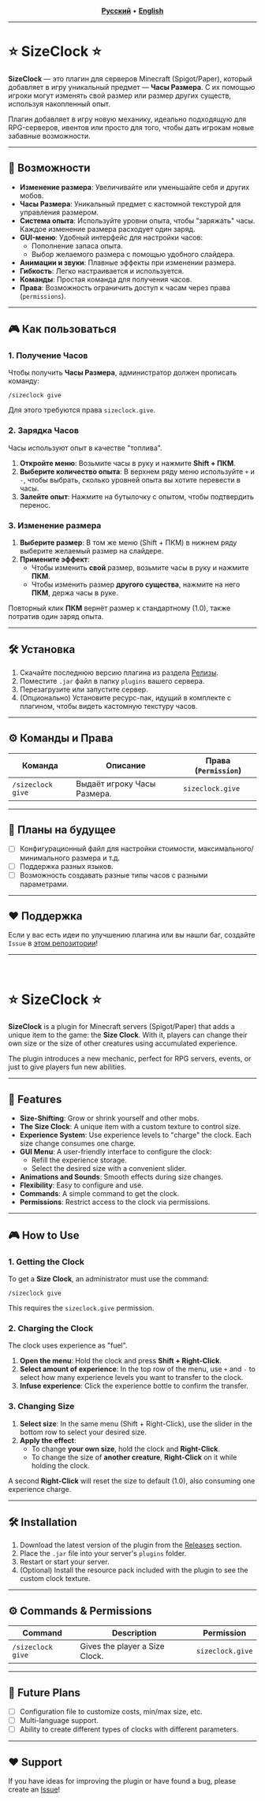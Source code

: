 <!-- Верхний блок для переключения языков -->
<div align="center">
  <b><a href="#-sizeclock-ru">Русский</a></b>
  •
  <b><a href="#-sizeclock-en">English</a></b>
</div>

---

<!-- Русская версия -->
<div id="-sizeclock-ru">

# ⭐ SizeClock ⭐

**SizeClock** — это плагин для серверов Minecraft (Spigot/Paper), который добавляет в игру уникальный предмет — **Часы Размера**. С их помощью игроки могут изменять свой размер или размер других существ, используя накопленный опыт.

Плагин добавляет в игру новую механику, идеально подходящую для RPG-серверов, ивентов или просто для того, чтобы дать игрокам новые забавные возможности.

---

## 🚀 Возможности

- **Изменение размера**: Увеличивайте или уменьшайте себя и других мобов.
- **Часы Размера**: Уникальный предмет с кастомной текстурой для управления размером.
- **Система опыта**: Используйте уровни опыта, чтобы "заряжать" часы. Каждое изменение размера расходует один заряд.
- **GUI-меню**: Удобный интерфейс для настройки часов:
    - Пополнение запаса опыта.
    - Выбор желаемого размера с помощью удобного слайдера.
- **Анимации и звуки**: Плавные эффекты при изменении размера.
- **Гибкость**: Легко настраивается и используется.
- **Команды**: Простая команда для получения часов.
- **Права**: Возможность ограничить доступ к часам через права (`permissions`).

---

## 🎮 Как пользоваться

### 1. Получение Часов

Чтобы получить **Часы Размера**, администратор должен прописать команду:
```
/sizeclock give
```
Для этого требуются права `sizeclock.give`.

### 2. Зарядка Часов

Часы используют опыт в качестве "топлива".

1. **Откройте меню**: Возьмите часы в руку и нажмите **Shift + ПКМ**.
2. **Выберите количество опыта**: В верхнем ряду меню используйте `+` и `-`, чтобы выбрать, сколько уровней опыта вы хотите перевести в часы.
3. **Залейте опыт**: Нажмите на бутылочку с опытом, чтобы подтвердить перенос.

### 3. Изменение размера

1. **Выберите размер**: В том же меню (Shift + ПКМ) в нижнем ряду выберите желаемый размер на слайдере.
2. **Примените эффект**:
   - Чтобы изменить **свой** размер, возьмите часы в руку и нажмите **ПКМ**.
   - Чтобы изменить размер **другого существа**, нажмите на него **ПКМ**, держа часы в руке.

Повторный клик **ПКМ** вернёт размер к стандартному (1.0), также потратив один заряд опыта.

---

## 🛠️ Установка

1. Скачайте последнюю версию плагина из раздела [Релизы](https://github.com/Vanilla-Developers/SizeClock/releases).
2. Поместите `.jar` файл в папку `plugins` вашего сервера.
3. Перезагрузите или запустите сервер.
4. (Опционально) Установите ресурс-пак, идущий в комплекте с плагином, чтобы видеть кастомную текстуру часов.

---

## ⚙️ Команды и Права

| Команда          | Описание                  | Права (`Permission`) |
|------------------|---------------------------|----------------------|
| `/sizeclock give`| Выдаёт игроку Часы Размера. | `sizeclock.give`     |

---

## 📝 Планы на будущее

- [ ] Конфигурационный файл для настройки стоимости, максимального/минимального размера и т.д.
- [ ] Поддержка разных языков.
- [ ] Возможность создавать разные типы часов с разными параметрами.

---

## ❤️ Поддержка

Если у вас есть идеи по улучшению плагина или вы нашли баг, создайте `Issue` в [этом репозитории](https://github.com/Vanilla-Developers/SizeClock/issues)!

</div>

---
<br>

<!-- Английская версия -->
<div id="-sizeclock-en">

# ⭐ SizeClock ⭐

**SizeClock** is a plugin for Minecraft servers (Spigot/Paper) that adds a unique item to the game: the **Size Clock**. With it, players can change their own size or the size of other creatures using accumulated experience.

The plugin introduces a new mechanic, perfect for RPG servers, events, or just to give players fun new abilities.

---

## 🚀 Features

- **Size-Shifting**: Grow or shrink yourself and other mobs.
- **The Size Clock**: A unique item with a custom texture to control size.
- **Experience System**: Use experience levels to "charge" the clock. Each size change consumes one charge.
- **GUI Menu**: A user-friendly interface to configure the clock:
    - Refill the experience storage.
    - Select the desired size with a convenient slider.
- **Animations and Sounds**: Smooth effects during size changes.
- **Flexibility**: Easy to configure and use.
- **Commands**: A simple command to get the clock.
- **Permissions**: Restrict access to the clock via permissions.

---

## 🎮 How to Use

### 1. Getting the Clock

To get a **Size Clock**, an administrator must use the command:
```
/sizeclock give
```
This requires the `sizeclock.give` permission.

### 2. Charging the Clock

The clock uses experience as "fuel".

1. **Open the menu**: Hold the clock and press **Shift + Right-Click**.
2. **Select amount of experience**: In the top row of the menu, use `+` and `-` to select how many experience levels you want to transfer to the clock.
3. **Infuse experience**: Click the experience bottle to confirm the transfer.

### 3. Changing Size

1. **Select size**: In the same menu (Shift + Right-Click), use the slider in the bottom row to select your desired size.
2. **Apply the effect**:
   - To change **your own size**, hold the clock and **Right-Click**.
   - To change the size of **another creature**, **Right-Click** on it while holding the clock.

A second **Right-Click** will reset the size to default (1.0), also consuming one experience charge.

---

## 🛠️ Installation

1. Download the latest version of the plugin from the [Releases](https://github.com/Vanilla-Developers/SizeClock/releases) section.
2. Place the `.jar` file into your server's `plugins` folder.
3. Restart or start your server.
4. (Optional) Install the resource pack included with the plugin to see the custom clock texture.

---

## ⚙️ Commands & Permissions

| Command          | Description                | Permission         |
|------------------|----------------------------|--------------------|
| `/sizeclock give`| Gives the player a Size Clock. | `sizeclock.give`   |

---

## 📝 Future Plans

- [ ] Configuration file to customize costs, min/max size, etc.
- [ ] Multi-language support.
- [ ] Ability to create different types of clocks with different parameters.

---

## ❤️ Support

If you have ideas for improving the plugin or have found a bug, please create an [Issue](https://github.com/Vanilla-Developers/SizeClock/issues)!

</div>
